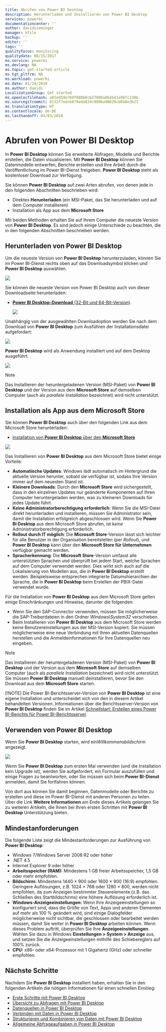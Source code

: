```yaml
---
title: Abrufen von Power BI Desktop
description: Herunterladen und Installieren von Power BI Desktop
services: powerbi
documentationcenter: ''
author: davidiseminger
manager: kfile
backup: ''
editor: ''
tags: ''
qualityfocus: monitoring
qualitydate: 08/15/2017
ms.service: powerbi
ms.devlang: NA
ms.topic: get-started-article
ms.tgt_pltfrm: NA
ms.workload: powerbi
ms.date: 01/24/2018
ms.author: davidi
LocalizationGroup: Get started
ms.openlocfilehash: a03e859e769f880b0c627080a864b41e96fc138b
ms.sourcegitcommit: 8132f7edc6879eda824c900ba90b29cb6b8e3b21
ms.translationtype: HT
ms.contentlocale: de-DE
ms.lasthandoff: 04/03/2018
---
```

# <a name="get-power-bi-desktop"></a>Abrufen von Power BI Desktop
In **Power BI Desktop** können Sie erweiterte Abfragen, Modelle und Berichte erstellen, die Daten visualisieren. Mit **Power BI Desktop** können Sie Datenmodelle entwerfen, Berichte erstellen und Ihre Arbeit durch die Veröffentlichung im Power BI-Dienst freigeben.  **Power BI Desktop** steht als kostenloser Download zur Verfügung.

Sie können **Power BI Desktop** auf zwei Arten abrufen, von denen jede in den folgenden Abschnitten beschrieben wird:

* Direktes **Herunterladen** (ein MSI-Paket, das Sie herunterladen und auf dem Computer installieren)
* Installation als App aus dem **Microsoft Store**

Mit beiden Methoden erhalten Sie auf Ihrem Computer die neueste Version von **Power BI Desktop**. Es sind jedoch einige Unterschiede zu beachten, die in den folgenden Abschnitten beschrieben werden.

## <a name="download-power-bi-desktop"></a>Herunterladen von Power BI Desktop
Um die neueste Version von **Power BI Desktop** herunterzuladen, können Sie im Power BI-Dienst rechts oben auf das Downloadsymbol klicken und **Power BI Desktop** auswählen.

![](media/desktop-get-the-desktop/getpbid_downloads.png)

Sie können die neueste Version von Power BI Desktop auch von dieser Downloadseite herunterladen:

* [**Power BI Desktop-Download** (32-Bit und 64-Bit-Version)](https://powerbi.microsoft.com/desktop).
  
  [![](media/service-admin-power-bi-security/PBI_Security_01.png)](https://powerbi.microsoft.com/desktop)

Unabhängig von der ausgewählten Downloadoption werden Sie nach dem Download von **Power BI Desktop** zum Ausführen der Installationsdatei aufgefordert:

![](media/desktop-get-the-desktop/getpbid_3.png)

**Power BI Desktop** wird als Anwendung installiert und auf dem Desktop ausgeführt.

![](media/desktop-get-the-desktop/designer_gsg_install.png)

> [!NOTE]
> Das Installieren der heruntergeladenen Version (MSI-Paket) von **Power BI Desktop** und der Version aus dem **Microsoft Store** auf demselben Computer (auch als *parallele Installation* bezeichnet) wird nicht unterstützt.
> 
> 

## <a name="install-as-an-app-from-the-microsoft-store"></a>Installation als App aus dem Microsoft Store
Sie können **Power BI Desktop** auch über den folgenden Link aus dem Microsoft Store herunterladen:

* [Installation von **Power BI Desktop** über den **Microsoft Store**](http://aka.ms/pbidesktopstore)

![](media/desktop-get-the-desktop/getpbid_04.png)

Das Installieren von **Power BI Desktop** aus dem Microsoft Store bietet einige Vorteile:

* **Automatische Updates**: Windows lädt automatisch im Hintergrund die aktuelle Version herunter, sobald sie verfügbar ist, sodass Ihre Version immer auf dem neuesten Stand ist.
* **Kleinere Downloads**: Durch den **Microsoft Store** wird sichergestellt, dass in den einzelnen Updates nur geänderte Komponenten auf Ihren Computer heruntergeladen werden, was zu kleineren Downloads für jedes Update führt.
* **Keine Administratorberechtigung erforderlich**: Wenn Sie die MSI-Datei direkt herunterladen und installieren, müssen Sie Administrator sein, damit die Installation erfolgreich abgeschlossen wird. Wenn Sie **Power BI Desktop** aus dem Microsoft Store abrufen, ist *keine* Administratorberechtigung erforderlich.
* **Rollout durch IT möglich**: Die **Microsoft Store**-Version lässt sich leichter für alle Benutzer in der Organisation bereitstellen (per *Rollout*), und **Power BI Desktop** kann über den **Microsoft Store für Unternehmen** verfügbar gemacht werden.
* **Spracherkennung**: Die **Microsoft Store**-Version umfasst alle unterstützten Sprachen und überprüft bei jedem Start, welche Sprachen auf dem Computer verwendet werden. Dies wirkt sich auch auf die Lokalisierung von Modellen aus, die in **Power BI Desktop** erstellt werden. Beispielsweise entsprechen integrierte Datumshierarchien der Sprache, die in **Power BI Desktop** beim Erstellen der PBIX-Datei verwendet wurde.

Für die Installation von **Power BI Desktop** aus dem Microsoft Store gelten einige Einschränkungen und Hinweise, darunter die folgenden:

* Wenn Sie den SAP-Connector verwenden, müssen Sie möglicherweise die SAP-Treiberdateien in den Ordner *Windows\System32* verschieben.
* Beim Installieren von **Power BI Desktop** aus dem Microsoft Store werden keine Benutzereinstellungen aus der MSI-Version kopiert. Sie müssen möglicherweise eine neue Verbindung mit Ihren aktuellen Datenquellen herstellen und die Anmeldeinformationen für Ihre Datenquellen neu eingeben. 

> [!NOTE]
> Das Installieren der heruntergeladenen Version (MSI-Paket) von **Power BI Desktop** und der Version aus dem **Microsoft Store** auf demselben Computer (auch als *parallele Installation* bezeichnet) wird nicht unterstützt. Sie müssen **Power BI Desktop** manuell deinstallieren, bevor Sie den Download aus dem **Microsoft Store** starten.
> 
> [!NOTE]
> Die Power BI-Berichtsserver-Version von **Power BI Desktop** ist eine eigene Installation und unterscheidet sich von den in diesem Artikel behandelten Versionen. Informationen über die Berichtsserver-Version von **Power BI Desktop** finden Sie im Artikel [Schnellstart: Erstellen eines Power BI-Berichts für Power BI-Berichtsserver](report-server/quickstart-create-powerbi-report.md).
> 
> 

## <a name="using-power-bi-desktop"></a>Verwenden von Power BI Desktop
Wenn Sie **Power BI Desktop** starten, wird ein*Willkommensbildschirm* angezeigt.

![](media/desktop-get-the-desktop/getpbid_05.png)

Wenn Sie **Power BI Desktop** zum ersten Mal verwenden (und die Installation kein Upgrade ist), werden Sie aufgefordert, ein Formular auszufüllen und einige Fragen zu beantworten, oder Sie müssen sich beim **Power BI-Dienst** anmelden, damit Sie fortfahren können.

Von dort aus können Sie damit beginnen, Datenmodelle oder Berichte zu erstellen und diese im Power BI-Dienst mit anderen Personen zu teilen. Über die Link **Weitere Informationen** am Ende dieses Artikels gelangen Sie zu weiteren Artikeln, die Ihnen bei Ihren ersten Schritten mit **Power BI Desktop** Unterstützung bieten.

## <a name="minimum-requirements"></a>Mindestanforderungen
Die folgende Liste zeigt die Mindestanforderungen zur Ausführung von **Power BI Desktop**:

* Windows 7/Windows Server 2008 R2 oder höher
* .NET 4.5
* Internet Explorer 9 oder höher
* **Arbeitsspeicher (RAM):** Mindestens 1 GB freier Arbeitsspeicher, 1,5 GB oder mehr empfohlen.
* **Bildschirm:** Mindestens 1440 × 900 oder 1600 × 900 (16:9) empfohlen. Geringere Auflösungen, z.B. 1024 × 768 oder 1280 × 800, werden nicht empfohlen, da zum Anzeigen bestimmter Steuerelemente (z.B. das Schließen des Startbildschirms) eine höhere Auflösung erforderlich ist.
* **Windows-Anzeigeeinstellungen:** Wenn Ihre Anzeigeeinstellungen so konfiguriert sind, dass die Größe von Text, Apps und anderen Elementen auf mehr als 100 % geändert wird, sind einige Dialogfelder möglicherweise nicht sichtbar, die geschlossen oder bearbeitet werden müssen, damit Sie weiter in **Power BI Desktop** arbeiten können. Wenn dieses Problem auftritt, überprüfen Sie Ihre **Anzeigeeinstellungen**. Wählen Sie dazu in Windows **Einstellungen > System > Anzeige** aus, und setzen Sie die Anzeigeeinstellungen mithilfe des Schiebereglers auf 100% zurück.
* **CPU:** x86- oder x64-Prozessor mit 1 Gigahertz (GHz) oder schneller empfohlen.

## <a name="next-steps"></a>Nächste Schritte
Nachdem Sie **Power BI Desktop** installiert haben, erhalten Sie in den folgenden Artikeln die nötigen Informationen für einen schnellen Einstieg:

* [Erste Schritte mit Power BI Desktop](desktop-getting-started.md)
* [Übersicht zu Abfragen mit Power BI Desktop](desktop-query-overview.md)
* [Datenquellen in Power BI Desktop](desktop-data-sources.md)
* [Verbinden mit Daten in Power BI Desktop](desktop-connect-to-data.md)
* [Strukturieren und Kombinieren von Daten mit Power BI Desktop](desktop-shape-and-combine-data.md)
* [Allgemeine Abfrageaufgaben in Power BI Desktop](desktop-common-query-tasks.md)   

